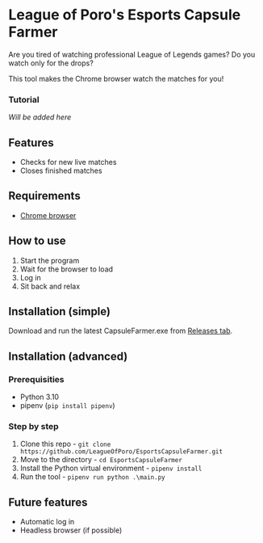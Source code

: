 # League of Poro's Esports Capsule Farmer

Are you tired of watching professional League of Legends games? Do you watch only for the drops?

This tool makes the Chrome browser watch the matches for you!

### Tutorial
*Will be added here*

## Features
- Checks for new live matches
- Closes finished matches

## Requirements
- [Chrome browser](https://www.google.com/chrome/)

## How to use
1. Start the program
2. Wait for the browser to load
3. Log in
4. Sit back and relax

## Installation (simple)
Download and run the latest CapsuleFarmer.exe from [Releases tab](https://github.com/LeagueOfPoro/EsportsCapsuleFarmer/releases).

## Installation (advanced)

### Prerequisities
- Python 3.10
- pipenv (`pip install pipenv`)

### Step by step
1. Clone this repo - `git clone https://github.com/LeagueOfPoro/EsportsCapsuleFarmer.git`
2. Move to the directory -  `cd EsportsCapsuleFarmer`
3. Install the Python virtual environment - `pipenv install`
4. Run the tool - `pipenv run python .\main.py`

## Future features
- Automatic log in
- Headless browser (if possible)
